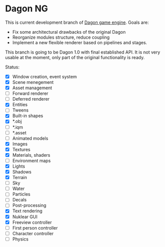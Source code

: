 Dagon NG
========
This is current development branch of [Dagon game engine](https://github.com/gecko0307/dagon). Goals are:
* Fix some architectural drawbacks of the original Dagon
* Reorganize modules structure, reduce coupling
* Implement a new flexible renderer based on pipelines and stages.

This branch is going to be Dagon 1.0 with final established API. It is not very usable at the moment, only part of the original functionality is ready.

Status:
* [x] Window creation, event system
* [x] Scene menegement
* [x] Asset management
* [ ] Forward renderer
* [ ] Deferred renderer
* [x] Entities
* [ ] Tweens
* [x] Built-in shapes
* [x] *.obj
* [ ] *.iqm
* [ ] *.asset
* [ ] Animated models
* [x] Images
* [x] Textures
* [x] Materials, shaders
* [ ] Environment maps
* [x] Lights
* [x] Shadows
* [x] Terrain
* [ ] Sky
* [ ] Water
* [ ] Particles
* [ ] Decals
* [ ] Post-processing
* [x] Text rendering
* [x] Nuklear GUI
* [x] Freeview controller
* [ ] First person controller
* [ ] Character controller
* [ ] Physics
